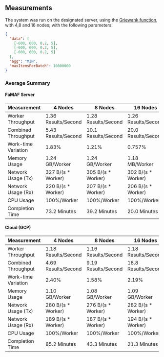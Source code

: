 ## Measurements

The system was run on the designated server, using the [Griewank function](https://www.sfu.ca/~ssurjano/griewank.html), with 4,8 and 16 nodes; with the following parameters:

```json
{
  "data": [
    [-600, 600, 0.2, 5],
    [-600, 600, 0.2, 5],
    [-600, 600, 0.2, 5]
  ],
  "agg": "MIN",
  "maxItemsPerBatch": 10800000
}
```

### Average Summary

#### FaMAF Server

| Measurement         | 4 Nodes             | 8 Nodes             | 16 Nodes            |
|---------------------|---------------------|---------------------|---------------------|
| Worker Throughput   | 1.36 Results/Second | 1.28 Results/Second | 1.26 Results/Second |
| Combined Throughput | 5.43 Results/Second | 10.1 Results/Second | 20.0 Results/Second |
| Work-time Variation | 1.83%               | 1.21%               | 0.757%              |
| Memory Usage        | 1.24 GB/Worker      | 1.24 GB/Worker      | 1.18 MB/Worker      |
| Network Usage (Tx)  | 327 B/(s * Worker)  | 305 B/(s * Worker)  | 302 B/(s * Worker)  |
| Network Usage (Rx)  | 220 B/(s * Worker)  | 207 B/(s * Worker)  | 206 B/(s * Worker)  |
| CPU Usage           | 100%/Worker         | 100%/Worker         | 100%/Worker         |
| Completion Time     | 73.2 Minutes        | 39.2 Minutes        | 20.0 Minutes        |

#### Cloud (GCP)

| Measurement         | 4 Nodes             | 8 Nodes             | 16 Nodes            |
|---------------------|---------------------|---------------------|---------------------|
| Worker Throughput   | 1.18 Results/Second | 1.16 Results/Second | 1.18 Results/Second |
| Combined Throughput | 4.69 Results/Second | 9.19 Results/Second | 18.8 Results/Second |
| Work-time Variation | 2.40%               | 1.58%               | 2.19%               |
| Memory Usage        | 1.10 GB/Worker      | 1.08 GB/Worker      | 1.09 GB/Worker      |
| Network Usage (Tx)  | 280 B/(s * Worker)  | 276 B/(s * Worker)  | 282 B/(s * Worker)  |
| Network Usage (Rx)  | 189 B/(s * Worker)  | 187 B/(s * Worker)  | 194 B/(s * Worker)  |
| CPU Usage           | 100%/Worker         | 100%/Worker         | 100%/Worker         |
| Completion Time     | 85.2 Minutes        | 43.3 Minutes        | 21.3 Minutes        |


